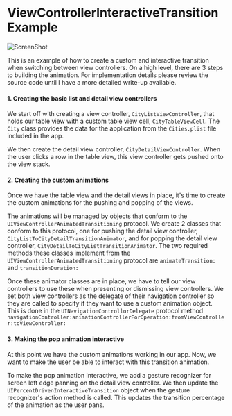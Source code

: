 # ViewControllerInteractiveTransitionExample

![ScreenShot](/Screenshot/example.gif)

This is an example of how to create a custom and interactive transition when switching between view controllers. On a high level, there are 3 steps to building the animation. For implementation details please review the source code until I have a more detailed write-up available.

#### 1. Creating the basic list and detail view controllers
We start off with creating a view controller, `CityListViewController`, that holds our table view with a custom table view cell, `CityTableViewCell`. The `City` class provides the data for the application from the `Cities.plist` file included in the app.

We then create the detail view controller, `CityDetailViewController`. When the user clicks a row in the table view, this view controller gets pushed onto the view stack.

#### 2. Creating the custom animations
Once we have the table view and the detail views in place, it's time to create the custom animations for the pushing and popping of the views.

The animations will be managed by objects that conform to the `UIViewControllerAnimatedTransitioning` protocol. We create 2 classes that conform to this protocol, one for pushing the detail view controller, `CityListToCityDetailTransitionAnimator`, and for popping the detail view controller, `CityDetailToCityListTransitionAnimator`. The two required methods these classes implement from the `UIViewControllerAnimatedTransitioning` protocol are  `animateTransition:` and `transitionDuration:`

Once these animator classes are in place, we have to tell our view controllers to use these when presenting or dismissing view controllers. We set both view controllers as the delegate of their navigation controller so they are called to specify if they want to use a custom animation object. This is done in the `UINavigationControllorDelegate` protocol method 
`navigationController:animationControllerForOperation:fromViewController:toViewController:`

#### 3. Making the pop animation interactive
At this point we have the custom animations working in our app. Now, we want to make the user be able to interact with this transition animation.

To make the pop animation interactive, we add a gesture recognizer for screen left edge panning on the detail view controller. We then update the `UIPercentDrivenInteractiveTransition` object when the gesture recognizer's action method is called. This updates the transition percentage of the animation as the user pans.
